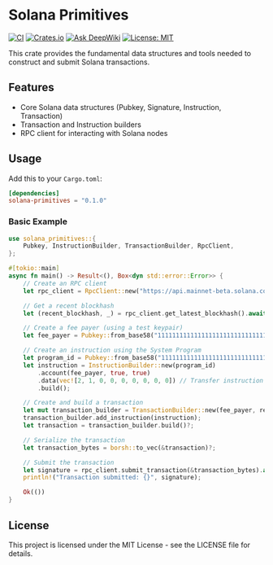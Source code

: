 # Solana Primitives

[![CI](https://github.com/hewigovens/solana-primitives/actions/workflows/ci.yml/badge.svg)](https://github.com/hewigovens/solana-primitives/actions/workflows/ci.yml)
[![Crates.io](https://img.shields.io/crates/v/solana-primitives.svg)](https://crates.io/crates/solana-primitives)
[![Ask DeepWiki](https://deepwiki.com/badge.svg)](https://deepwiki.com/hewigovens/solana-primitives)
[![License: MIT](https://img.shields.io/badge/License-MIT-yellow.svg)](https://opensource.org/licenses/MIT)

This crate provides the fundamental data structures and tools needed to construct and submit Solana transactions.

## Features

- Core Solana data structures (Pubkey, Signature, Instruction, Transaction)
- Transaction and Instruction builders
- RPC client for interacting with Solana nodes

## Usage

Add this to your `Cargo.toml`:

```toml
[dependencies]
solana-primitives = "0.1.0"
```

### Basic Example

```rust
use solana_primitives::{
    Pubkey, InstructionBuilder, TransactionBuilder, RpcClient,
};

#[tokio::main]
async fn main() -> Result<(), Box<dyn std::error::Error>> {
    // Create an RPC client
    let rpc_client = RpcClient::new("https://api.mainnet-beta.solana.com".to_string());

    // Get a recent blockhash
    let (recent_blockhash, _) = rpc_client.get_latest_blockhash().await?;

    // Create a fee payer (using a test keypair)
    let fee_payer = Pubkey::from_base58("11111111111111111111111111111111")?;

    // Create an instruction using the System Program
    let program_id = Pubkey::from_base58("11111111111111111111111111111111")?; // System Program ID
    let instruction = InstructionBuilder::new(program_id)
        .account(fee_payer, true, true)
        .data(vec![2, 1, 0, 0, 0, 0, 0, 0, 0]) // Transfer instruction with 1 lamport
        .build();

    // Create and build a transaction
    let mut transaction_builder = TransactionBuilder::new(fee_payer, recent_blockhash);
    transaction_builder.add_instruction(instruction);
    let transaction = transaction_builder.build()?;

    // Serialize the transaction
    let transaction_bytes = borsh::to_vec(&transaction)?;

    // Submit the transaction
    let signature = rpc_client.submit_transaction(&transaction_bytes).await?;
    println!("Transaction submitted: {}", signature);

    Ok(())
}
```

## License

This project is licensed under the MIT License - see the LICENSE file for details.
